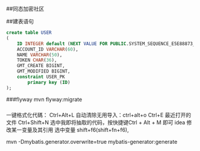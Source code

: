 ##同态加密社区


##建表语句
```sql
create table USER
(
	ID INTEGER default (NEXT VALUE FOR PUBLIC.SYSTEM_SEQUENCE_E5E88873_D6C2_45C6_91F2_C8D61C182FFF) auto_increment,
	ACCOUNT_ID VARCHAR(60),
	NAME VARCHAR(50),
	TOKEN CHAR(36),
	GMT_CREATE BIGINT,
	GMT_MODIFIED BIGINT,
	constraint USER_PK
		primary key (ID)
);

```
###flyway mvn flyway:migrate

###
一键格式化代碼： Ctrl+Alt+L
自动清除无用导入：ctrl+alt+o
Ctrl+E 最近打开的文件
Ctrl+Shift+N
选中我即将抽取的代码，按快捷键Ctrl + Alt + M 即可
idea 修改某一变量及其引用 选中变量 shift+f6(shift+fn+f6),

mvn -Dmybatis.generator.overwrite=true mybatis-generator:generate
